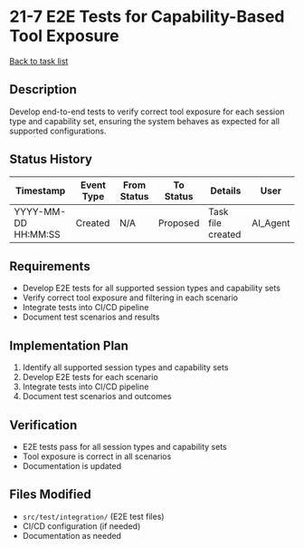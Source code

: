 # 21-7 E2E Tests for Capability-Based Tool Exposure

[Back to task list](./tasks.md)

## Description
Develop end-to-end tests to verify correct tool exposure for each session type and capability set, ensuring the system behaves as expected for all supported configurations.

## Status History
| Timestamp | Event Type | From Status | To Status | Details | User |
|-----------|------------|-------------|-----------|---------|------|
| YYYY-MM-DD HH:MM:SS | Created | N/A | Proposed | Task file created | AI_Agent |

## Requirements
- Develop E2E tests for all supported session types and capability sets
- Verify correct tool exposure and filtering in each scenario
- Integrate tests into CI/CD pipeline
- Document test scenarios and results

## Implementation Plan
1. Identify all supported session types and capability sets
2. Develop E2E tests for each scenario
3. Integrate tests into CI/CD pipeline
4. Document test scenarios and outcomes

## Verification
- E2E tests pass for all session types and capability sets
- Tool exposure is correct in all scenarios
- Documentation is updated

## Files Modified
- `src/test/integration/` (E2E test files)
- CI/CD configuration (if needed)
- Documentation as needed 